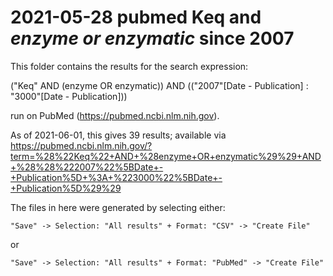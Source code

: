 # 2021-05-28 pubmed Keq and _enzyme or enzymatic_ since 2007

This folder contains the results for the search expression:

("Keq" AND (enzyme OR enzymatic)) AND (("2007"[Date - Publication] : "3000"[Date - Publication]))

run on PubMed (https://pubmed.ncbi.nlm.nih.gov).

As of 2021-06-01, this gives 39 results; available via 
https://pubmed.ncbi.nlm.nih.gov/?term=%28%22Keq%22+AND+%28enzyme+OR+enzymatic%29%29+AND+%28%28%222007%22%5BDate+-+Publication%5D+%3A+%223000%22%5BDate+-+Publication%5D%29%29

The files in here were generated by selecting either:

    "Save" -> Selection: "All results" + Format: "CSV" -> "Create File"

or

    "Save" -> Selection: "All results" + Format: "PubMed" -> "Create File"

